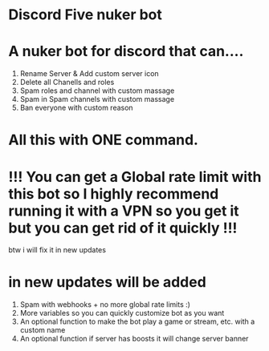 # Discord Five nuker bot

# A nuker bot for discord that can....

1. Rename Server & Add custom server icon
2. Delete all Chanells and roles
3. Spam roles and channel with custom massage
4. Spam in Spam channels with custom massage
5. Ban everyone with custom reason

# All this with ONE command.

# !!! You can get a Global rate limit with this bot so I highly recommend running it with a VPN so you get it but you can get rid of it quickly !!!

btw i will fix it in new updates

# in new updates will be added

1. Spam with webhooks + no more global rate limits :)
2. More variables so you can quickly customize bot as you want
3. An optional function to make the bot play a game or stream, etc. with a custom name
4. An optional function if server has boosts it will change server banner
